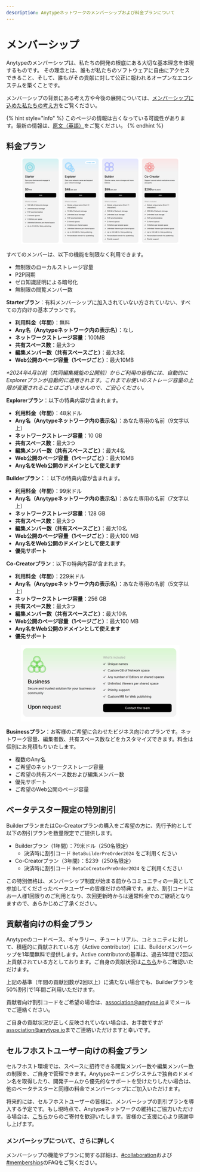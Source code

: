```yaml
---
description: Anytypeネットワークのメンバーシップおよび料金プランについて
---
```


# メンバーシップ

Anytypeのメンバーシップは、私たちの開発の根底にある大切な基本理念を体現するものです。
その理念とは、誰もが私たちのソフトウェアに自由にアクセスできること、そして、誰もがその貢献に対して公正に報われるオープンなエコシステムを築くことです。

メンバーシップの背景にある考え方や今後の展開については、[メンバーシップに込めた私たちの考え方](https://blog.anytype.io/our-memberships-philosophy/)をご覧ください。


{% hint style="info" %}
このページの情報は古くなっている可能性があります。最新の情報は、[原文（英語）](../../advanced/monetization.md)をご覧ください。
{% endhint %}

## 料金プラン

<figure><img src="../../.gitbook/assets/image (219).png" alt=""><figcaption></figcaption></figure>

すべてのメンバーは、以下の機能を制限なく利用できます。

* 無制限のローカルストレージ容量
* P2P同期
* ゼロ知識証明による暗号化
* 無制限の閲覧メンバー数

**Starterプラン**：有料メンバーシップに加入されていない方されていない、すべての方向けの基本プランです。

* **利用料金（年間）**：無料
* **Any名（Anytypeネットワーク内の表示名）**：なし
* **ネットワークストレージ容量**：100MB
* **共有スペース数**：最大3つ
* **編集メンバー数（共有スペースごと）**：最大3名
* **Web公開のページ容量（1ページごと）**：最大10MB


_\*2024年4月以前（共同編集機能の公開前）からご利用の皆様には、自動的にExplorerプランが自動的に適用されます。これまでお使いのストレージ容量の上限が変更されることはございませんので、ご安心ください。_

**Explorerプラン**：以下の特典内容が含まれます。

* **利用料金（年間）**：48米ドル
* **Any名（Anytypeネットワーク内の表示名）**：あなた専用の名前（9文字以上）
* **ネットワークストレージ容量**：10 GB
* **共有スペース数**：最大3つ
* **編集メンバー数（共有スペースごと）**：最大4名
* **Web公開のページ容量（1ページごと）**：最大10MB
* **Any名をWeb公開のドメインとして使えます**

**Builderプラン：**：以下の特典内容が含まれます。

* **利用料金（年間）**：99米ドル
* **Any名（Anytypeネットワーク内の表示名）**：あなた専用の名前（7文字以上）
* **ネットワークストレージ容量**：128 GB
* **共有スペース数**：最大3つ
* **編集メンバー数（共有スペースごと）**：最大10名
* **Web公開のページ容量（1ページごと）**：最大100 MB
* **Any名をWeb公開のドメインとして使えます**
* **優先サポート**

**Co-Creatorプラン**：以下の特典内容が含まれます。

* **利用料金（年間）**：229米ドル
* **Any名（Anytypeネットワーク内の表示名）**：あなた専用の名前（5文字以上）
* **ネットワークストレージ容量**：256 GB
* **共有スペース数**：最大3つ
* **編集メンバー数（共有スペースごと）**：最大10名
* **Web公開のページ容量（1ページごと）**：最大100 MB
* **Any名をWeb公開のドメインとして使えます**
* **優先サポート**

<figure><img src="../../.gitbook/assets/image (217).png" alt=""><figcaption></figcaption></figure>

**Businessプラン**：お客様のご希望に合わせたビジネス向けのプランです。ネットワーク容量、編集者数、共有スペース数などをカスタマイズできます。料金は個別にお見積もりいたします。

* 複数のAny名
* ご希望のネットワークストレージ容量
* ご希望の共有スペース数および編集メンバー数
* 優先サポート
* ご希望のWeb公開のページ容量

## ベータテスター限定の特別割引

BuilderプランまたはCo-Creatorプランの購入をご希望の方に、先行予約として以下の割引プランを数量限定でご提供します。

* Builderプラン（1年間）：79米ドル（250名限定）
  * 決済時に割引コード `BetaBuilderPreOrder2024` をご利用ください
* Co-Creatorプラン（3年間）：$239（250名限定）
  * 決済時に割引コード `BetaCoCreatorPreOrder2024` をご利用ください

この特別価格は、メンバーシップ制度が始まる前からコミュニティの一員として参加してくださったベータユーザーの皆様だけの特典です。また、割引コードはお一人様1回限りのご利用となり、次回更新時からは通常料金でのご継続となりますので、あらかじめご了承ください。

## 貢献者向けの料金プラン

Anytypeのコードベース、ギャラリー、チュートリアル、コミュニティに対して、積極的に貢献されている方（Active contributor）には、Builderメンバーシップを1年間無料で提供します。Active contributorの基準は、過去1年間で2回以上貢献されている方としております。ご自身の貢献状況は[こちら](https://github.com/anyproto/contributors/blob/main/contributors.json)からご確認いただけます。

上記の基準（年間の貢献回数が2回以上）に満たない場合でも、Builderプランを50%割引で1年間ご利用いただけます。

貢献者向け割引コードをご希望の場合は、[association@anytype.io](mailto:association@anytype.io)までメールでご連絡ください。

ご自身の貢献状況が正しく反映されていない場合は、お手数ですが[association@anytype.io](mailto:association@anytype.io)までご連絡いただけますと幸いです。


## セルフホストユーザー向けの料金プラン

セルフホスト環境では、スペースに招待できる閲覧メンバー数や編集メンバー数の制限を、ご自身で管理できます。Anytypeネーミングシステムで独自のドメイン名を取得したり、開発チームから優先的なサポートを受けたりしたい場合は、他のベータテスターと同様の料金でメンバーシップにご加入いただけます。

将来的には、セルフホストユーザーの皆様に、メンバーシップの割引プランを導入する予定です。もし現時点で、Anytypeネットワークの維持にご協力いただける場合は、[こちら](https://stripe.pay.anytype.io/b/4gw0337MrdvbejK28f)からのご寄付を歓迎いたします。皆様のご支援に心より感謝申し上げます。

### メンバーシップについて、さらに詳しく

メンバーシップの機能やプランに関する詳細は、[#collaboration](help/faqs/#collaboration "mention")および[#memberships](help/faqs/#memberships "mention")のFAQをご覧ください。